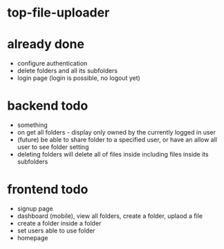 # top-file-uploader

# already done

- configure authentication
- delete folders and all its subfolders
- login page (login is possible, no logout yet)

# backend todo

- something
- on get all folders - display only owned by the currently logged in user
- (future) be able to share folder to a specified user, or have an allow all user to see folder setting
- deleting folders will delete all of files inside including files inside its subfolders

# frontend todo

- signup page
- dashboard (mobile), view all folders, create a folder, uplaod a file
- create a folder inside a folder
- set users able to use folder
- homepage
